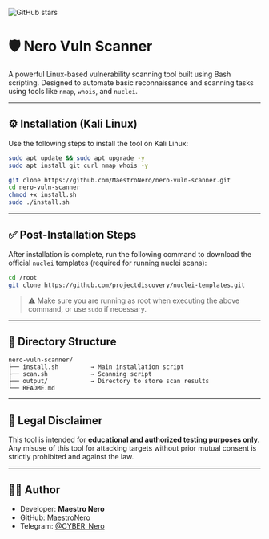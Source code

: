 ![GitHub stars](https://img.shields.io/github/stars/MaestroNero/nero-vuln-scanner?style=social)

# 🛡️ Nero Vuln Scanner

A powerful Linux-based vulnerability scanning tool built using Bash scripting. Designed to automate basic reconnaissance and scanning tasks using tools like `nmap`, `whois`, and `nuclei`.

---

## ⚙️ Installation (Kali Linux)

Use the following steps to install the tool on Kali Linux:

```bash
sudo apt update && sudo apt upgrade -y
sudo apt install git curl nmap whois -y

git clone https://github.com/MaestroNero/nero-vuln-scanner.git
cd nero-vuln-scanner
chmod +x install.sh
sudo ./install.sh
```

---

## ✅ Post-Installation Steps

After installation is complete, run the following command to download the official `nuclei` templates (required for running nuclei scans):

```bash
cd /root
git clone https://github.com/projectdiscovery/nuclei-templates.git
```

> ⚠️ Make sure you are running as root when executing the above command, or use `sudo` if necessary.

---

## 📂 Directory Structure

```
nero-vuln-scanner/
├── install.sh         → Main installation script
├── scan.sh            → Scanning script
├── output/            → Directory to store scan results
└── README.md
```

---

## 🧠 Legal Disclaimer

This tool is intended for **educational and authorized testing purposes only**. Any misuse of this tool for attacking targets without prior mutual consent is strictly prohibited and against the law.

---

## 👨‍💻 Author

- Developer: **Maestro Nero**
- GitHub: [MaestroNero](https://github.com/MaestroNero)
- Telegram: [@CYBER_Nero](https://t.me/CYBER_Nero)
